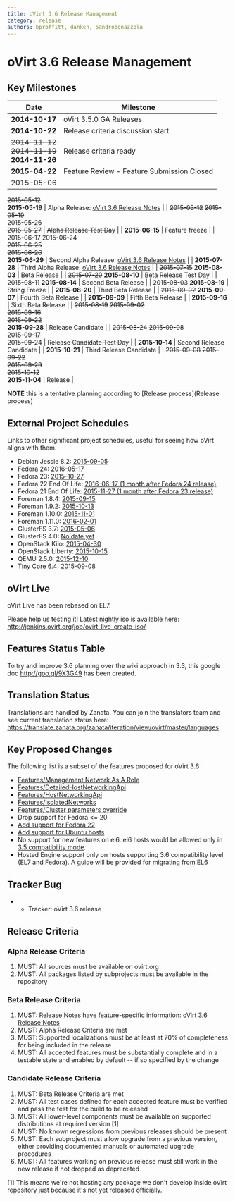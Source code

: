 ```yaml
---
title: oVirt 3.6 Release Management
category: release
authors: bproffitt, danken, sandrobonazzola
---
```


# oVirt 3.6 Release Management

## Key Milestones
| Date | Milestone |
|---|---|
| **2014-10-17**    | oVirt 3.5.0 GA Releases                                                             |
| **2014-10-22**    | Release criteria discussion start                                                   |
| <s>2014-11-12</s><br><s>2014-11-19</s><br>**2014-11-26** | Release criteria ready |
| **2015-04-22**    | Feature Review - Feature Submission Closed                                          |
| <s>2015-05-06</s> 
 <s>2015-05-12</s>  
 **2015-05-19**     | Alpha Release: [oVirt 3.6 Release Notes](/develop/release-management/releases/3.6/)        |
| <s>2015-05-12</s> 
 <s>2015-05-19</s>  
 <s>2015-05-26</s>  
 <s>2015-05-27</s>  | <s>Alpha Release Test Day</s>  |
| **2015-06-15**    | Feature freeze                                                                      |
| <s>2015-06-17</s> 
 <s>2015-06-24</s>  
 <s>2015-06-25</s>  
 <s>2015-06-26</s>  
 **2015-06-29**     | Second Alpha Release: [oVirt 3.6 Release Notes](/develop/release-management/releases/3.6/) |
| **2015-07-28**    | Third Alpha Release: [oVirt 3.6 Release Notes](/develop/release-management/releases/3.6/)  |
| <s>2015-07-15</s> 
 **2015-08-03**     | Beta Release                                                                        |
| <s>2015-07-20</s> 
 **2015-08-10**     | Beta Release Test Day                                                               |
| <s>2015-08-11</s> 
 **2015-08-14**     | Second Beta Release                                                                 |
| <s>2015-08-03</s> 
 **2015-08-19**     | String Freeze                                                                       |
| **2015-08-20**    | Third Beta Release                                                                  |
| <s>2015-09-02</s> 
 **2015-09-07**     | Fourth Beta Release                                                                 |
| **2015-09-09**    | Fifth Beta Release                                                                  |
| **2015-09-16**    | Sixth Beta Release                                                                  |
| <s>2015-08-19</s> 
 <s>2015-09-02</s>  
 <s>2015-09-16</s>  
 <s>2015-09-22</s>  
 **2015-09-28**     | Release Candidate                                                                   |
| <s>2015-08-24</s> 
 <s>2015-09-08</s>  
 <s>2015-09-17</s>  
 <s>2015-09-24</s>  | <s>Release Candidate Test Day</s>                                                   |
| **2015-10-14**    | Second Release Candidate                                                            |
| **2015-10-21**    | Third Release Candidate                                                             |
| <s>2015-09-08</s> 
 <s>2015-09-22</s>  
 <s>2015-09-29</s>  
 <s>2015-10-12</s>  
 **2015-11-04**     | Release                                                                             |

**NOTE** this is a tentative planning according to [Release process](Release process)

## External Project Schedules

Links to other significant project schedules, useful for seeing how oVirt aligns with them.

*   Debian Jessie 8.2: [2015-09-05](https://lists.debian.org/debian-announce/2015/msg00003.html)
*   Fedora 24: [2016-05-17](https://fedoraproject.org/wiki/Releases/23/Schedule)
*   Fedora 23: [2015-10-27](https://fedoraproject.org/wiki/Releases/23/Schedule)
*   Fedora 22 End Of Life: [2016-06-17 (1 month after Fedora 24 release)](https://fedoraproject.org/wiki/Releases/24/Schedule)
*   Fedora 21 End Of Life: [2015-11-27 (1 month after Fedora 23 release)](https://fedoraproject.org/wiki/Releases/23/Schedule)
*   Foreman 1.8.4: [2015-09-15](http://projects.theforeman.org/rb/releases/foreman)
*   Foreman 1.9.2: [2015-10-13](http://projects.theforeman.org/rb/releases/foreman)
*   Foreman 1.10.0: [2015-11-01](http://projects.theforeman.org/rb/releases/foreman)
*   Foreman 1.11.0: [2016-02-01](http://projects.theforeman.org/rb/releases/foreman)
*   GlusterFS 3.7: [2015-05-06](http://www.gluster.org/community/documentation/index.php/Planning37)
*   GlusterFS 4.0: [No date yet](http://www.gluster.org/community/documentation/index.php/Planning40)
*   OpenStack Kilo: [2015-04-30](https://wiki.openstack.org/wiki/Kilo_Release_Schedule)
*   OpenStack Liberty: [2015-10-15](https://wiki.openstack.org/wiki/Liberty_Release_Schedule)
*   QEMU 2.5.0: [2015-12-10](http://wiki.qemu.org/Planning/2.5)
*   Tiny Core 6.4: [2015-09-08](http://forum.tinycorelinux.net/index.php/topic,18818.0.html)


## oVirt Live

oVirt Live has been rebased on EL7.

Please help us testing it! Latest nightly iso is available here: <http://jenkins.ovirt.org/job/ovirt_live_create_iso/>

## Features Status Table

To try and improve 3.6 planning over the wiki approach in 3.3, this google doc <http://goo.gl/9X3G49> has been created.

## Translation Status

Translations are handled by Zanata. You can join the translators team and see current translation status here:
<https://translate.zanata.org/zanata/iteration/view/ovirt/master/languages>

## Key Proposed Changes

The following list is a subset of the features proposed for oVirt 3.6

*   [Features/Management Network As A Role](/develop/release-management/features/network/management-network-as-a-role.html)
*   [Features/DetailedHostNetworkingApi](/develop/release-management/features/network/detailedhostnetworkingapi.html)
*   [Features/HostNetworkingApi](/develop/release-management/features/network/hostnetworkingapi.html)
*   [Features/IsolatedNetworks](/develop/release-management/features/network/isolatednetworks.html)
*   [Features/Cluster parameters override](/develop/release-management/features/engine/cluster-parameters-override.html)
*   Drop support for Fedora <= 20
*   [Add support for Fedora 22](/develop/release-management/features/os-support/fedora-22-support.html)
*   [Add support for Ubuntu hosts](/develop/release-management/features/debian-support-for-hosts.html)
*   No support for new features on el6. el6 hosts would be allowed only in [3.5 compatibility mode](https://lists.ovirt.org/pipermail/users/2014-September/027421.html).
*   Hosted Engine support only on hosts supporting 3.6 compatibility level (EL7 and Fedora). A guide will be provided for migrating from EL6

## Tracker Bug

*   - Tracker: oVirt 3.6 release

## Release Criteria

### Alpha Release Criteria

1.  MUST: All sources must be available on ovirt.org
2.  MUST: All packages listed by subprojects must be available in the repository

### Beta Release Criteria

1.  MUST: Release Notes have feature-specific information: [oVirt 3.6 Release Notes](/develop/release-management/releases/3.6/)
2.  MUST: Alpha Release Criteria are met
3.  MUST: Supported localizations must be at least at 70% of completeness for being included in the release
4.  MUST: All accepted features must be substantially complete and in a testable state and enabled by default -- if so specified by the change

### Candidate Release Criteria

1.  MUST: Beta Release Criteria are met
2.  MUST: All test cases defined for each accepted feature must be verified and pass the test for the build to be released
3.  MUST: All lower-level components must be available on supported distributions at required version [1]
4.  MUST: No known regressions from previous releases should be present
5.  MUST: Each subproject must allow upgrade from a previous version, either providing documented manuals or automated upgrade procedures
6.  MUST: All features working on previous release must still work in the new release if not dropped as deprecated

[1] This means we're not hosting any package we don't develop inside oVirt repository just because it's not yet released officially.


